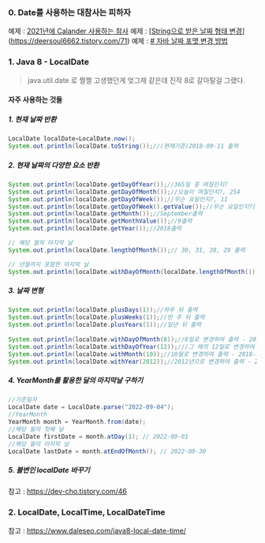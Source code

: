 ### 0. Date를 사용하는 대참사는 피하자
예제 : [2021년에 Calander 사용하는 참사](https://grandj.tistory.com/324)
예제 : [[String으로 받은 날짜 형태 변경](https://deersoul6662.tistory.com/71)](https://deersoul6662.tistory.com/71)
예제 : [# 자바 날짜 포맷 변경 방법](https://junghn.tistory.com/entry/JAVA-%EC%9E%90%EB%B0%94-%EB%82%A0%EC%A7%9C-%ED%8F%AC%EB%A7%B7-%EB%B3%80%EA%B2%BD-%EB%B0%A9%EB%B2%95SimpleDateFormat-yyyyMMdd)

### 1. Java 8 - LocalDate
> java.util.date 로 쩔쩔 고생했던게 엊그제 같은데 진작 8로 갈아탈걸 그랬다.

#### 자주 사용하는 것들
##### 1. **현재 날짜 반환**
```java
LocalDate localDate=LocalDate.now();  
System.out.println(localDate.toString());//(현재기준)2018-09-11 출력
```
##### 2. **현재 날짜의 다양한 요소 반환**
```java
System.out.println(localDate.getDayOfYear());//365일 중 며칠인지?  
System.out.println(localDate.getDayOfMonth());//오늘이 며칠인지?, 254  
System.out.println(localDate.getDayOfWeek());//무슨 요일인지?, 11  
System.out.println(localDate.getDayOfWeek().getValue());//무슨 요일인지?(월-1 ~일-7), 2  
System.out.println(localDate.getMonth());//September출력  
System.out.println(localDate.getMonthValue());//9출력  
System.out.println(localDate.getYear());//2018출력

// 해당 월의 마지막 날
System.out.println(localDate.lengthOfMonth());// 30, 31, 28, 29 출력

// 년월까지 포함한 마지막 날
System.out.println(localDate.withDayOfMonth(localDate.lengthOfMonth())) // 2023-05-31
```


##### 3. **날짜 변형**
```java
System.out.println(localDate.plusDays(1));//하루 뒤 출력  
System.out.println(localDate.plusWeeks(1));//한 주 뒤 출력  
System.out.println(localDate.plusYears(1));//일년 뒤 출력  
​  
System.out.println(localDate.withDayOfMonth(8));//8일로 변경하여 출력 - 2018-09-08  
System.out.println(localDate.withDayOfYear(12));///그 해의 12일로 변경하여 출력 - 2018-01-12  
System.out.println(localDate.withMonth(10));//10월로 변경하여 출력 - 2018-10-11  
System.out.println(localDate.withYear(2012));//2012년으로 변경하여 출력 - 2012-09-11
```

##### 4. YearMonth를 활용한 달의 마지막날 구하기
```java
//기준일자
LocalDate date = LocalDate.parse("2022-09-04");
//YearMonth
YearMonth month = YearMonth.from(date);
//해당 월의 첫째 날
LocalDate firstDate = month.atDay(1); // 2022-09-01
//해당 월의 마지막 날
LocalDate lastDate = month.atEndOfMonth(); // 2022-09-30
```

##### 5. 불변인 localDate 바꾸기
참고 : https://dev-cho.tistory.com/46

### 2. LocalDate, LocalTime, LocalDateTime
참고 : https://www.daleseo.com/java8-local-date-time/